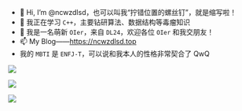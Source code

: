 - 👋 Hi, I’m @ncwzdlsd，也可以叫我“拧错位置的螺丝钉”，就是缩写啦！
- 🌱 我正在学习 `C++`，主要钻研算法、数据结构等毒瘤知识
- 💞️ 我是一名萌新 `OIer`，来自 `DL24`，欢迎各位 `OIer` 和我交朋友！
- 📫 My Blog——https://ncwzdlsd.top
- 我的 `MBTI` 是 `ENFJ-T`，可以说和我本人的性格非常契合了 QwQ

![](https://ghproxy.com/https://raw.githubusercontent.com/ncwzdlsd/ncwzdlsd/main/assets/github-contribution-grid-snake.gif)

![](https://metrics.lecoq.io/ncwzdlsd?template=classic&config.timezone=Asia%2FShanghai)

![](https://stats.justsong.cn/api/csdn?id=ncwzdlsd)

<!---
ncwzdlsd/ncwzdlsd is a ✨ special ✨ repository because its `README.md` (this file) appears on your GitHub profile.
You can click the Preview link to take a look at your changes.
--->
